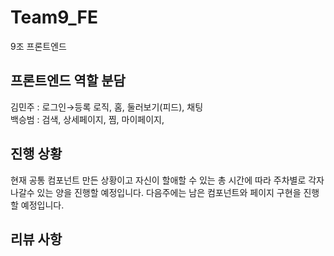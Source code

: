 # Team9_FE

9조 프론트엔드

## 프론트엔드 역할 분담

김민주 : 로그인→등록 로직, 홈, 둘러보기(피드), 채팅</br>
백승범 : 검색, 상세페이지, 찜, 마이페이지,

## 진행 상황

현재 공통 컴포넌트 만든 상황이고
자신이 할애할 수 있는 총 시간에 따라 주차별로 각자 나갈수 있는 양을 진행할 예정입니다.
다음주에는 남은 컴포넌트와 페이지 구현을 진행할 예정입니다.

## 리뷰 사항
